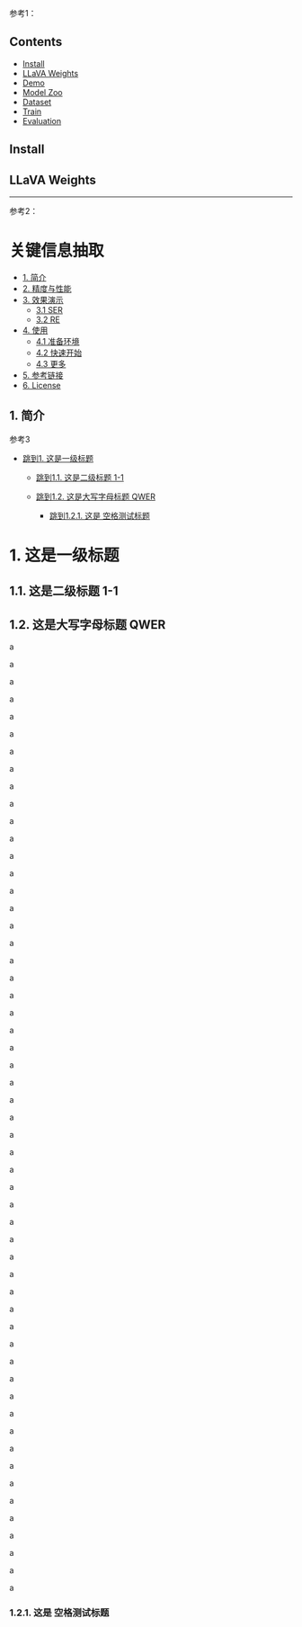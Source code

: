 参考1： 

## Contents
- [Install](#install)
- [LLaVA Weights](#llava-weights)
- [Demo](#Demo)
- [Model Zoo](https://github.com/haotian-liu/LLaVA/blob/main/docs/MODEL_ZOO.md)
- [Dataset](https://github.com/haotian-liu/LLaVA/blob/main/docs/Data.md)
- [Train](#train)
- [Evaluation](#evaluation)

## Install

## LLaVA Weights

*** 

参考2：

# 关键信息抽取

- [1. 简介](#1-简介)
- [2. 精度与性能](#2-精度与性能)
- [3. 效果演示](#3-效果演示)
  - [3.1 SER](#31-ser)
  - [3.2 RE](#32-re)
- [4. 使用](#4-使用)
  - [4.1 准备环境](#41-准备环境)
  - [4.2 快速开始](#42-快速开始)
  - [4.3 更多](#43-更多)
- [5. 参考链接](#5-参考链接)
- [6. License](#6-License)


## 1. 简介

参考3

* [跳到1. 这是一级标题](#1-这是一级标题)

  * [跳到1.1. 这是二级标题 1-1](#11-这是二级标题-1-1)

  * [跳到1.2. 这是大写字母标题 QWER](#12-这是大写字母标题-qwer)

    * [跳到1.2.1. 这是 空格测试标题](#121-这是-空格测试标题)

    
# 1. 这是一级标题

 

## 1.1. 这是二级标题 1-1

 

## 1.2. 这是大写字母标题 QWER

 a

a

a

a

a


 a

a

a

a

a



 a

a

a

a

a



 a

a

a

a

a



 a

a

a

a

a




 a

a

a

a

a



 a

a

a

a

a


 a

a

a

a

a


 a

a

a

a

a


 a

a

a

a

a


 a

a

a

a

a


### 1.2.1. 这是 空格测试标题

